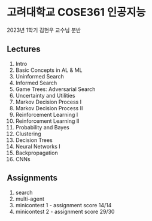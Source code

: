 # 고려대학교 COSE361 인공지능

2023년 1학기 김현우 교수님 분반

## Lectures
1. Intro
2. Basic Concepts in AL & ML
3. Uninformed Search
4. Informed Search
5. Game Trees: Adversarial Search
6. Uncertainty and Utilities
7. Markov Decision Process I
8. Markov Decision Process II
9. Reinforcement Learning I
10. Reinforcement Learning II
11. Probability and Bayes
12. Clustering
13. Decision Trees
14. Neural Networks I
15. Backpropagation
16. CNNs

## Assignments
1. search
2. multi-agent
3. minicontest 1 - assignment score 14/14
4. minicontest 2 - assignment score 29/30
